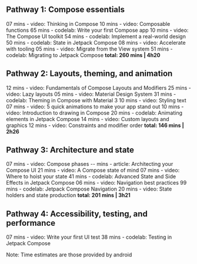 ## Pathway 1: Compose essentials

07 mins - video: Thinking in Compose
10 mins - video: Composable functions
65 mins - codelab: Write your first Compose app
10 mins - video: The Compose UI toolkit
54 mins - codelab: Implement a real-world design
50 mins - codelab: State in Jetpack Compose
08 mins - video: Accelerate with tooling
05 mins - video: Migrate from the View system
51 mins - codelab: Migrating to Jetpack Compose
**total: 260 mins | 4h20**

## Pathway 2: Layouts, theming, and animation

12 mins - video: Fundamentals of Compose Layouts and Modifiers
25 mins - video: Lazy layouts
05 mins - video: Material Design System
31 mins - codelab: Theming in Compose with Material 3
10 mins - video: Styling text
07 mins - video: 5 quick animations to make your app stand out
10 mins - video: Introduction to drawing in Compose
20 mins - codelab: Animating elements in Jetpack Compose
14 mins - video: Custom layouts and graphics
12 mins - video: Constraints and modifier order
**total: 146 mins | 2h26**

## Pathway 3: Architecture and state

07 mins - video: Compose phases
-- mins - article: Architecting your Compose UI
21 mins - video: A Compose state of mind
07 mins - video: Where to hoist your state
41 mins - codelab: Advanced State and Side Effects in Jetpack Compose
06 mins - video: Navigation best practices
99 mins - codelab: Jetpack Compose Navigation
20 mins - video: State holders and state production
**total: 201 mins | 3h21**

## Pathway 4: Accessibility, testing, and performance

07 mins - video: Write your first UI test
38 mins - codelab: Testing in Jetpack Compose

Note: Time estimates are those provided by android
